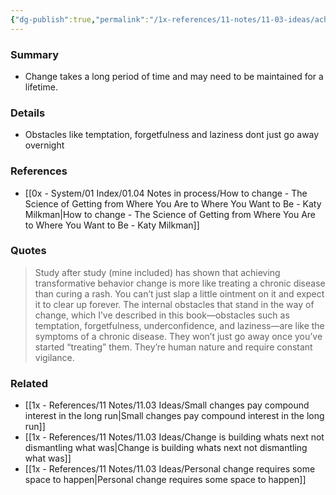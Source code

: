 ```yaml
---
{"dg-publish":true,"permalink":"/1x-references/11-notes/11-03-ideas/achieving-change-takes-time/","title":"Achieving change takes time","created":"2024-10-20T21:28:30.642+03:00","updated":"2024-10-20T21:35:14.809+03:00"}
---
```



### Summary
- Change takes a long period of time and may need to be maintained for a lifetime.

### Details
- Obstacles like temptation, forgetfulness and laziness dont just go away overnight

### References
- [[0x - System/01 Index/01.04 Notes in process/How to change - The Science of Getting from Where You Are to Where You Want to Be - Katy Milkman\|How to change - The Science of Getting from Where You Are to Where You Want to Be - Katy Milkman]]

### Quotes
>  Study after study (mine included) has shown that achieving transformative behavior change is more like treating a chronic disease than curing a rash. You can’t just slap a little ointment on it and expect it to clear up forever. The internal obstacles that stand in the way of change, which I’ve described in this book—obstacles such as temptation, forgetfulness, underconfidence, and laziness—are like the symptoms of a chronic disease. They won’t just go away once you’ve started “treating” them. They’re human nature and require constant vigilance.


### Related
- [[1x - References/11 Notes/11.03 Ideas/Small changes pay compound interest in the long run\|Small changes pay compound interest in the long run]]
- [[1x - References/11 Notes/11.03 Ideas/Change is building whats next not dismantling what was\|Change is building whats next not dismantling what was]]
- [[1x - References/11 Notes/11.03 Ideas/Personal change requires some space to happen\|Personal change requires some space to happen]]